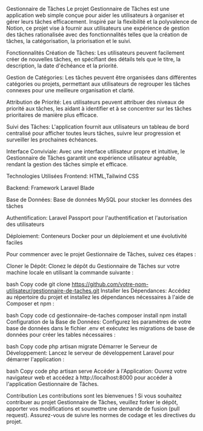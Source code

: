 Gestionnaire de Tâches
Le projet Gestionnaire de Tâches est une application web simple conçue pour aider les utilisateurs à organiser et gérer leurs tâches efficacement. Inspiré par la flexibilité et la polyvalence de Notion, ce projet vise à fournir aux utilisateurs une expérience de gestion des tâches rationalisée avec des fonctionnalités telles que la création de tâches, la catégorisation, la priorisation et le suivi.

Fonctionnalités
Création de Tâches: Les utilisateurs peuvent facilement créer de nouvelles tâches, en spécifiant des détails tels que le titre, la description, la date d'échéance et la priorité.

Gestion de Catégories: Les tâches peuvent être organisées dans différentes catégories ou projets, permettant aux utilisateurs de regrouper les tâches connexes pour une meilleure organisation et clarté.

Attribution de Priorité: Les utilisateurs peuvent attribuer des niveaux de priorité aux tâches, les aidant à identifier et à se concentrer sur les tâches prioritaires de manière plus efficace.

Suivi des Tâches: L'application fournit aux utilisateurs un tableau de bord centralisé pour afficher toutes leurs tâches, suivre leur progression et surveiller les prochaines échéances.

Interface Conviviale: Avec une interface utilisateur propre et intuitive, le Gestionnaire de Tâches garantit une expérience utilisateur agréable, rendant la gestion des tâches simple et efficace.

Technologies Utilisées
Frontend: HTML,Tailwind CSS

Backend: Framework Laravel Blade

Base de Données: Base de données MySQL pour stocker les données des tâches

Authentification: Laravel Passport pour l'authentification et l'autorisation des utilisateurs

Déploiement: Conteneurs Docker pour un déploiement et une évolutivité faciles

Pour commencer avec le projet Gestionnaire de Tâches, suivez ces étapes :

Cloner le Dépôt: Clonez le dépôt du Gestionnaire de Tâches sur votre machine locale en utilisant la commande suivante :

bash
Copy code
git clone https://github.com/votre-nom-utilisateur/gestionnaire-de-taches.git
Installer les Dépendances: Accédez au répertoire du projet et installez les dépendances nécessaires à l'aide de Composer et npm :

bash
Copy code
cd gestionnaire-de-taches
composer install
npm install
Configuration de la Base de Données: Configurez les paramètres de votre base de données dans le fichier .env et exécutez les migrations de base de données pour créer les tables nécessaires :

bash
Copy code
php artisan migrate
Démarrer le Serveur de Développement: Lancez le serveur de développement Laravel pour démarrer l'application :

bash
Copy code
php artisan serve
Accéder à l'Application: Ouvrez votre navigateur web et accédez à http://localhost:8000 pour accéder à l'application Gestionnaire de Tâches.

Contribution
Les contributions sont les bienvenues ! Si vous souhaitez contribuer au projet Gestionnaire de Tâches, veuillez forker le dépôt, apporter vos modifications et soumettre une demande de fusion (pull request). Assurez-vous de suivre les normes de codage et les directives du projet.